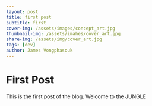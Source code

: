 ```yaml
---
layout: post
title: first post
subtitle: first
cover-img: /assets/images/concept_art.jpg
thumbnail-img: /assets/imahes/cover_art.jpg
share-img: /assets/img/cover_art.jpg
tags: [dev]
author: James Vongphasouk
---
```


# First Post
This is the first post of the blog. Welcome to the JUNGLE


```